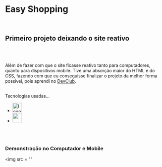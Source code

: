 <h1> Easy Shopping </h1>
<br>

<h2> Primeiro projeto deixando o site reativo </h2>
<br>
<br>

<p> Além de fazer com que o site ficasse reativo tanto para computadores, quanto para dispositivos mobile. Tive uma absorção maior do HTML e do CSS, fazendo com que eu
conseguisse finalizar o projeto da melhor forma possivel, pois aprendi no <a href = "https://rodolfomori.com.br/devclub">DevClub</a>.
<br>
<br>

Tecnologias usadas...

<ul>
<li> <img src = "https://img.shields.io/badge/HTML5-E34F26?style=for-the-badge&logo=html5&logoColor=white" alt="logo-html" height = 30px></li>
<li> <img src = "https://img.shields.io/badge/CSS3-1572B6?style=for-the-badge&logo=css3&logoColor=white" aalt="logo-css" height = 30px></li>
</ul>
<br>
<br>

<h3>Demonstração no Computador e Mobile</h3>

<img src = ""
